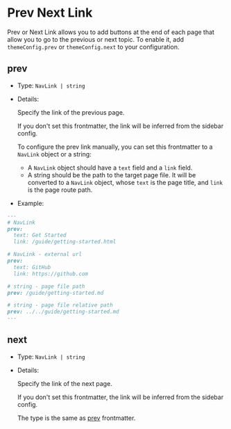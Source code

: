 # Prev Next Link

Prev or Next Link allows you to add buttons at the end of each page that allow you to go to the previous or next topic. To enable it, add `themeConfig.prev` or `themeConfig.next` to your configuration.


## prev

- Type: `NavLink | string`

- Details:

  Specify the link of the previous page.

  If you don't set this frontmatter, the link will be inferred from the sidebar config.

  To configure the prev link manually, you can set this frontmatter to a `NavLink` object or a string:

  - A `NavLink` object should have a `text` field and a `link` field.
  - A string should be the path to the target page file. It will be converted to a `NavLink` object, whose `text` is the page title, and `link` is the page route path.

- Example:

```md
---
# NavLink
prev:
  text: Get Started
  link: /guide/getting-started.html

# NavLink - external url
prev:
  text: GitHub
  link: https://github.com

# string - page file path
prev: /guide/getting-started.md

# string - page file relative path
prev: ../../guide/getting-started.md
---
```

## next

- Type: `NavLink | string`

- Details:

  Specify the link of the next page.

  If you don't set this frontmatter, the link will be inferred from the sidebar config.

  The type is the same as [prev](#prev) frontmatter.
